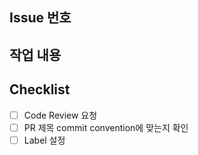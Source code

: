 ## Issue 번호

## 작업 내용

## Checklist

- [ ] Code Review 요청
- [ ] PR 제목 commit convention에 맞는지 확인
- [ ] Label 설정
